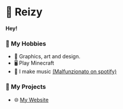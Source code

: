 # 🥤  Reizy
**Hey!**
  
### 🏓 My Hobbies 
- 🎨 Graphics, art and design.
- 🖥 Play Minecraft
- 🎵 I make music [(Malfunzionato on spotify)](https://l.malfunzionatomusic.eu/spotify)

### 🔧 My Projects
- 🌐 [My Website](https://reizy.eu)